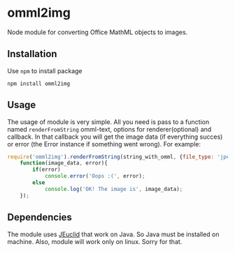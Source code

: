 omml2img
========

Node module for converting Office MathML objects to images.

Installation
--------
Use `npm` to install package

    npm install omml2img
Usage
--------
The usage of module is very simple. All you need is pass to a function named `renderFromString` omml-text, options for renderer(optional) and callback. In that callback you will get the image data (if everything succes) or error (the Error instance if something went wrong). For example:
```javascript
require('omml2img').renderFromString(string_with_omml, {file_type: 'jpeg', encoding: 'base64' },
    function(image_data, error){
        if(error)
            console.error('Oops :(', error);
        else
            console.log('OK! The image is', image_data);
    });
```
    
Dependencies
--------
The module uses [JEuclid][1] that work on Java. So Java must be installed on machine. Also, module will work only on linux. Sorry for that.

[1]:['http://jeuclid.sourceforge.net/']

